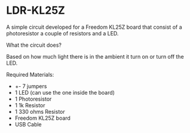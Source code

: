 # LDR-KL25Z
A simple circuit developed for a Freedom KL25Z board that consist of a photoresistor a couple of resistors and a LED.

What the circuit does?

  Based on how much light there is in the ambient it turn on or turn off the LED.
  
Required Materials:

- +- 7 jumpers
- 1 LED (can use the one inside the board)
- 1 Photoresistor
- 1 1k Resistor
- 1 330 ohms Resistor
- Freedom KL25Z board
- USB Cable
